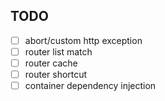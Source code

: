 ## TODO
- [ ] abort/custom http exception
- [ ] router list match
- [ ] router cache
- [ ] router shortcut
- [ ] container dependency injection